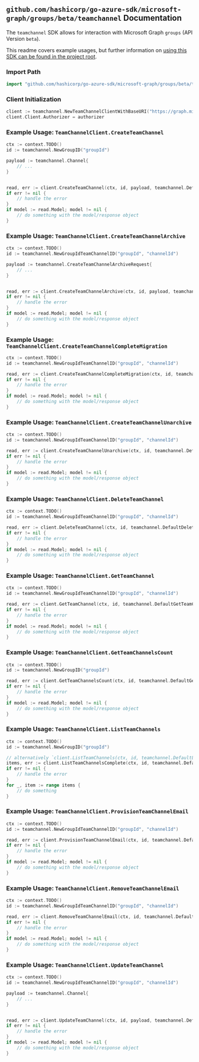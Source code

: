 
## `github.com/hashicorp/go-azure-sdk/microsoft-graph/groups/beta/teamchannel` Documentation

The `teamchannel` SDK allows for interaction with Microsoft Graph `groups` (API Version `beta`).

This readme covers example usages, but further information on [using this SDK can be found in the project root](https://github.com/hashicorp/go-azure-sdk/tree/main/docs).

### Import Path

```go
import "github.com/hashicorp/go-azure-sdk/microsoft-graph/groups/beta/teamchannel"
```


### Client Initialization

```go
client := teamchannel.NewTeamChannelClientWithBaseURI("https://graph.microsoft.com")
client.Client.Authorizer = authorizer
```


### Example Usage: `TeamChannelClient.CreateTeamChannel`

```go
ctx := context.TODO()
id := teamchannel.NewGroupID("groupId")

payload := teamchannel.Channel{
	// ...
}


read, err := client.CreateTeamChannel(ctx, id, payload, teamchannel.DefaultCreateTeamChannelOperationOptions())
if err != nil {
	// handle the error
}
if model := read.Model; model != nil {
	// do something with the model/response object
}
```


### Example Usage: `TeamChannelClient.CreateTeamChannelArchive`

```go
ctx := context.TODO()
id := teamchannel.NewGroupIdTeamChannelID("groupId", "channelId")

payload := teamchannel.CreateTeamChannelArchiveRequest{
	// ...
}


read, err := client.CreateTeamChannelArchive(ctx, id, payload, teamchannel.DefaultCreateTeamChannelArchiveOperationOptions())
if err != nil {
	// handle the error
}
if model := read.Model; model != nil {
	// do something with the model/response object
}
```


### Example Usage: `TeamChannelClient.CreateTeamChannelCompleteMigration`

```go
ctx := context.TODO()
id := teamchannel.NewGroupIdTeamChannelID("groupId", "channelId")

read, err := client.CreateTeamChannelCompleteMigration(ctx, id, teamchannel.DefaultCreateTeamChannelCompleteMigrationOperationOptions())
if err != nil {
	// handle the error
}
if model := read.Model; model != nil {
	// do something with the model/response object
}
```


### Example Usage: `TeamChannelClient.CreateTeamChannelUnarchive`

```go
ctx := context.TODO()
id := teamchannel.NewGroupIdTeamChannelID("groupId", "channelId")

read, err := client.CreateTeamChannelUnarchive(ctx, id, teamchannel.DefaultCreateTeamChannelUnarchiveOperationOptions())
if err != nil {
	// handle the error
}
if model := read.Model; model != nil {
	// do something with the model/response object
}
```


### Example Usage: `TeamChannelClient.DeleteTeamChannel`

```go
ctx := context.TODO()
id := teamchannel.NewGroupIdTeamChannelID("groupId", "channelId")

read, err := client.DeleteTeamChannel(ctx, id, teamchannel.DefaultDeleteTeamChannelOperationOptions())
if err != nil {
	// handle the error
}
if model := read.Model; model != nil {
	// do something with the model/response object
}
```


### Example Usage: `TeamChannelClient.GetTeamChannel`

```go
ctx := context.TODO()
id := teamchannel.NewGroupIdTeamChannelID("groupId", "channelId")

read, err := client.GetTeamChannel(ctx, id, teamchannel.DefaultGetTeamChannelOperationOptions())
if err != nil {
	// handle the error
}
if model := read.Model; model != nil {
	// do something with the model/response object
}
```


### Example Usage: `TeamChannelClient.GetTeamChannelsCount`

```go
ctx := context.TODO()
id := teamchannel.NewGroupID("groupId")

read, err := client.GetTeamChannelsCount(ctx, id, teamchannel.DefaultGetTeamChannelsCountOperationOptions())
if err != nil {
	// handle the error
}
if model := read.Model; model != nil {
	// do something with the model/response object
}
```


### Example Usage: `TeamChannelClient.ListTeamChannels`

```go
ctx := context.TODO()
id := teamchannel.NewGroupID("groupId")

// alternatively `client.ListTeamChannels(ctx, id, teamchannel.DefaultListTeamChannelsOperationOptions())` can be used to do batched pagination
items, err := client.ListTeamChannelsComplete(ctx, id, teamchannel.DefaultListTeamChannelsOperationOptions())
if err != nil {
	// handle the error
}
for _, item := range items {
	// do something
}
```


### Example Usage: `TeamChannelClient.ProvisionTeamChannelEmail`

```go
ctx := context.TODO()
id := teamchannel.NewGroupIdTeamChannelID("groupId", "channelId")

read, err := client.ProvisionTeamChannelEmail(ctx, id, teamchannel.DefaultProvisionTeamChannelEmailOperationOptions())
if err != nil {
	// handle the error
}
if model := read.Model; model != nil {
	// do something with the model/response object
}
```


### Example Usage: `TeamChannelClient.RemoveTeamChannelEmail`

```go
ctx := context.TODO()
id := teamchannel.NewGroupIdTeamChannelID("groupId", "channelId")

read, err := client.RemoveTeamChannelEmail(ctx, id, teamchannel.DefaultRemoveTeamChannelEmailOperationOptions())
if err != nil {
	// handle the error
}
if model := read.Model; model != nil {
	// do something with the model/response object
}
```


### Example Usage: `TeamChannelClient.UpdateTeamChannel`

```go
ctx := context.TODO()
id := teamchannel.NewGroupIdTeamChannelID("groupId", "channelId")

payload := teamchannel.Channel{
	// ...
}


read, err := client.UpdateTeamChannel(ctx, id, payload, teamchannel.DefaultUpdateTeamChannelOperationOptions())
if err != nil {
	// handle the error
}
if model := read.Model; model != nil {
	// do something with the model/response object
}
```
